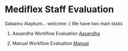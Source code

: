 # Mediflex Staff Evaluation
Salaamu Alaykum... welcome :) We have two main tasks

1. Aasandha Workflow Evaluation [Aasandha](https://ibrahimhuycn.github.io/Staff-Evaluation/1)

2. Manual Workflow Evaluation [Manual](https://ibrahimhuycn.github.io/Staff-Evaluation/2)
